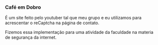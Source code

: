 ### Café em Dobro

É um site feito pelo youtuber tal que meu grupo e eu utilizamos para acrescentar o reCaptcha na página de contato.

Fizemos essa implementação para uma atividade da faculdade na materia de segurança da internet.
